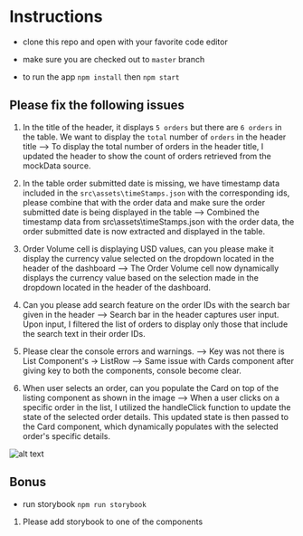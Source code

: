 # Instructions

- clone this repo and open with your favorite code editor

- make sure you are checked out to `master` branch

- to run the app `npm install` then `npm start`

## Please fix the following issues

1.  In the title of the header, it displays `5 orders` but there are `6 orders` in the table. We want to display the `total` number of `orders` in the header title
    --> To display the total number of orders in the header title, I updated the header to show the count of orders retrieved from the mockData source.

2.  In the table order submitted date is missing, we have timestamp data included in the `src\assets\timeStamps.json` with the corresponding ids, please combine that with the order data and make sure the order submitted date is being displayed in the table
    --> Combined the timestamp data from src\assets\timeStamps.json with the order data, the order submitted date is now extracted and displayed in the table.

3.  Order Volume cell is displaying USD values, can you please make it display the currency value selected on the dropdown located in the header of the dashboard
    --> The Order Volume cell now dynamically displays the currency value based on the selection made in the dropdown located in the header of the dashboard.

4.  Can you please add search feature on the order IDs with the search bar given in the header
    --> Search bar in the header captures user input. Upon input, I filtered the list of orders to display only those that include the search text in their order IDs.

5.  Please clear the console errors and warnings.
    --> Key was not there is List Component's -> ListRow
    --> Same issue with Cards component after giving key to both the components, console become clear.

6.  When user selects an order, can you populate the Card on top of the listing component as shown in the image
    --> When a user clicks on a specific order in the list, I utilized the handleClick function to update the state of the selected order details. This updated state is then passed to the Card component, which dynamically populates with the selected order's specific details.

![alt text](dashboard.JPG)

## Bonus

- run storybook `npm run storybook`

1. Please add storybook to one of the components
